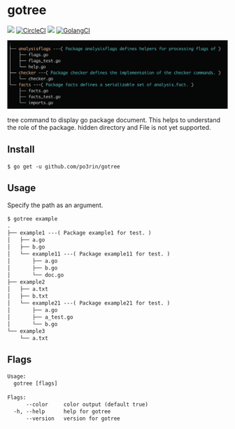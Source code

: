 # gotree

<img src="https://img.shields.io/badge/go-v1.11.1-blue.svg"/> [![CircleCI](https://circleci.com/gh/po3rin/gotree.svg?style=shield)](https://circleci.com/gh/po3rin/gotree) <img src="https://api.codeclimate.com/v1/badges/ab325a21df4463bb1c29/maintainability" /></a> [![GolangCI](https://golangci.com/badges/github.com/po3rin/gotree.svg)](https://golangci.com)

<img src="images/cover.png">

tree command to display go package document. This helps to understand the role of the package. hidden directory and File is not yet supported.

## Install

```
$ go get -u github.com/po3rin/gotree
```

## Usage

Specify the path as an argument.

```
$ gotree example
.
├── example1 ---( Package example1 for test. )
│   ├── a.go
│   ├── b.go
│   └── example11 ---( Package example11 for test. )
│       ├── a.go
│       ├── b.go
│       └── doc.go
├── example2
│   ├── a.txt
│   ├── b.txt
│   └── example21 ---( Package example21 for test. )
│       ├── a.go
│       ├── a_test.go
│       └── b.go
└── example3
    └── a.txt
```

## Flags

```
Usage:
  gotree [flags]

Flags:
      --color     color output (default true)
  -h, --help      help for gotree
      --version   version for gotree
```
